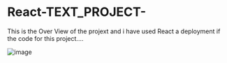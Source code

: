 # React-TEXT_PROJECT-

This is the Over View of the projext and i have used React a deployment if the code for this project....

![image](https://user-images.githubusercontent.com/90445636/236395111-5cfac1d3-9f42-4b27-abc4-ba54dffffd58.png)
